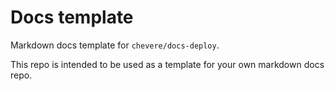 # Docs template

Markdown docs template for `chevere/docs-deploy`.

This repo is intended to be used as a template for your own markdown docs repo.
